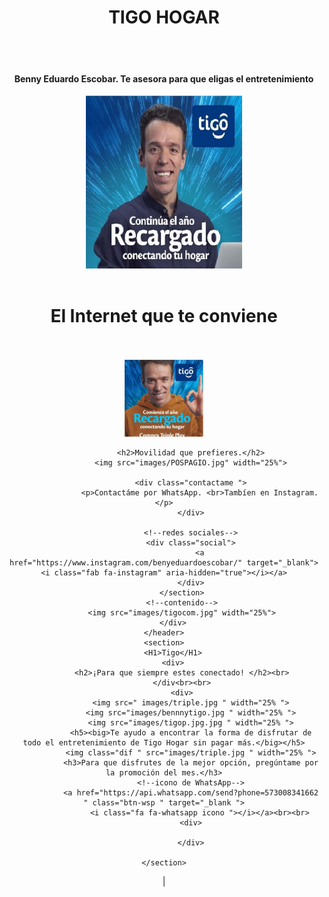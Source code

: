 <html lang="en">

<head>
    <meta charset="UTF-8">
    <meta http-equiv="X-UA-Compatible" content="IE=edge">
    <meta name="viewport" content="width=device-width, initial-scale=1.0">
    <meta name="keywords" content="broadband, telephony, Internet, advanced television, entertainment, prepaid plans, banda ancha, telefonía, Internet, televisión avanzada, entretenimiento, planes prepago, simcar," />
    <meta name="description" content="Para que disfrutes de la mejor opción, pregúntame por la promoción del mes.  El internet y la telefonía que te conviene con las mejores plataformas de streaming. Convierte tu hogar en la sala de cine ideal.">
    <meta name="copyright" content="Juan David Duarte Castrillón" />
    <link rel="reconnecpt" href="https://fonts.gstatic.com" crossorigin>
    <link href="https://fonts.googleapis.com/css2?family=Lato:ital,wght@0,300;0,400;1,700&family=Roboto:wght@300;400;700&display=swap" rel="stylesheet">
    <link rel="stylesheet" href="stileee/stylee.css">
    <script src="https://kit.fontawesome.com/6f94f69e77.js" crossorigin="anonymous"></script>
    <script src="https://code.jquery.com/jquery-3.4.1.js"></script>
    <script type="text/javascript" src="magg.js">
    </script>
    <title>Conectate!</title>
</head>

<body>
    <header>
        <H1>TIGO HOGAR</H1><br><br>
        <h4> Benny Eduardo Escobar. Te asesora para que eligas el entretenimiento </h4>
        <!--crear la parte del encabezado-->
        <div class="home-wrapper">
            <!--encabezado-->
            <div class="container">
                <!--logo-->
                <img class="logo" src="images/tigorecargadob.jpg" width="250px" alt="God Speaks."><br><br>
                <!--menu-->
            </div>
            <h1>El Internet que te conviene</h1><br><br>
            <!--fin del logo y menu-->
            <!--seccion home-->
            <img src="images/bennnytigo.jpg" width="25%">
            <section class="container" id="home">

                <h2>Movilidad que prefieres.</h2>
                <img src="images/POSPAGIO.jpg" width="25%">

                <div class="contactame ">
                    <p>Contactáme por WhatsApp. <br>Tambíen en Instagram.</p>
                </div>

                <!--redes sociales-->
                <div class="social">
                    <a href="https://www.instagram.com/benyeduardoescobar/" target="_blank"><i class="fab fa-instagram" aria-hidden="true"></i></a>
                </div>
            </section>
            <!--contenido-->
            <img src="images/tigocom.jpg" width="25%">
        </div>
    </header>
    <section>
        <H1>Tigo</H1>
        <div>
            <h2>¡Para que siempre estes conectado! </h2><br>
            </div<br><br>
            <div>
                <img src=" images/triple.jpg " width="25% ">
                <img src="images/bennnytigo.jpg " width="25% ">
                <img src="images/tigop.jpg.jpg " width="25% ">
                <h5><big>Te ayudo a encontrar la forma de disfrutar de todo el entretenimiento de Tigo Hogar sin pagar más.</big></h5>
                <img class="dif " src="images/triple.jpg " width="25% ">
                <h3>Para que disfrutes de la mejor opción, pregúntame por la promoción del mes.</h3>
                <!--icono de WhatsApp-->
                <a href="https://api.whatsapp.com/send?phone=573008341662 " class="btn-wsp " target="_blank ">
                    <i class="fa fa-whatsapp icono "></i></a><br><br>
                <div>

                </div>

    </section>

</body>
|

</html>
